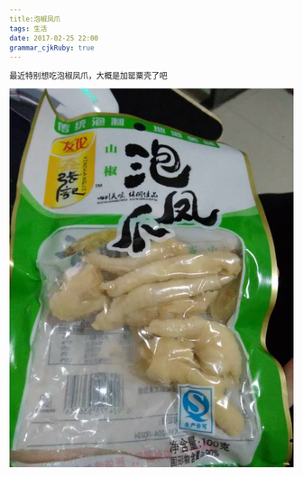 ```yaml
---
title:泡椒凤爪
tags: 生活
date: 2017-02-25 22:00
grammar_cjkRuby: true
---
```

最近特别想吃泡椒凤爪，大概是加罂粟壳了吧

![enter description here][1]


  [1]: /img/9.jpg